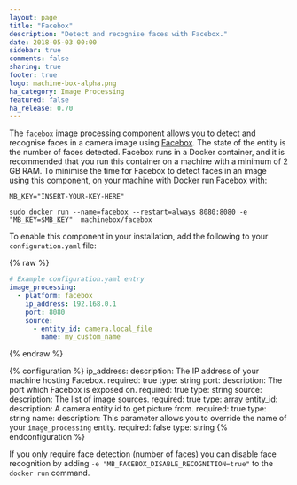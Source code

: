 ```yaml
---
layout: page
title: "Facebox"
description: "Detect and recognise faces with Facebox."
date: 2018-05-03 00:00
sidebar: true
comments: false
sharing: true
footer: true
logo: machine-box-alpha.png
ha_category: Image Processing
featured: false
ha_release: 0.70
---
```


The `facebox` image processing component allows you to detect and recognise faces in a camera image using [Facebox](https://machinebox.io/docs/facebox). The state of the entity is the number of faces detected. Facebox runs in a Docker container, and it is recommended that you run this container on a machine with a minimum of 2 GB RAM. To minimise the time for Facebox to detect faces in an image using this component, on your machine with Docker run Facebox with:
```
MB_KEY="INSERT-YOUR-KEY-HERE"

sudo docker run --name=facebox --restart=always 8080:8080 -e "MB_KEY=$MB_KEY"  machinebox/facebox
```

To enable this component in your installation, add the following to your `configuration.yaml` file:

{% raw %}
```yaml
# Example configuration.yaml entry
image_processing:
  - platform: facebox
    ip_address: 192.168.0.1
    port: 8080
    source:
      - entity_id: camera.local_file
        name: my_custom_name
```
{% endraw %}

{% configuration %}
ip_address:
  description: The IP address of your machine hosting Facebox.
  required: true
  type: string
port:
  description: The port which Facebox is exposed on.
  required: true
  type: string
source:
  description: The list of image sources.
  required: true
  type: array
entity_id:
  description: A camera entity id to get picture from.
  required: true
  type: string
name:
  description: This parameter allows you to override the name of your `image_processing` entity.
  required: false
  type: string
{% endconfiguration %}

If you only require face detection (number of faces) you can disable face recognition by adding ```-e "MB_FACEBOX_DISABLE_RECOGNITION=true"``` to the `docker run` command.

